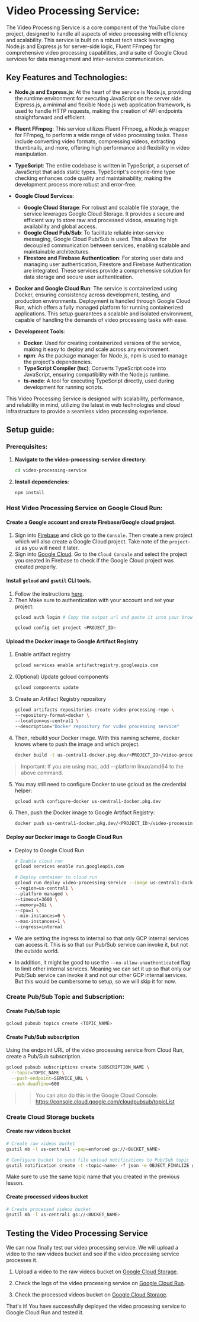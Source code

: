 # Video Processing Service:

The Video Processing Service is a core component of the YouTube clone project, designed to handle all aspects of video processing with efficiency and scalability. This service is built on a robust tech stack leveraging Node.js and Express.js for server-side logic, Fluent FFmpeg for comprehensive video processing capabilities, and a suite of Google Cloud services for data management and inter-service communication.

## Key Features and Technologies:

- **Node.js and Express.js**: At the heart of the service is Node.js, providing the runtime environment for executing JavaScript on the server side. Express.js, a minimal and flexible Node.js web application framework, is used to handle HTTP requests, making the creation of API endpoints straightforward and efficient.

- **Fluent FFmpeg**: This service utilizes Fluent FFmpeg, a Node.js wrapper for FFmpeg, to perform a wide range of video processing tasks. These include converting video formats, compressing videos, extracting thumbnails, and more, offering high performance and flexibility in video manipulation.

- **TypeScript**: The entire codebase is written in TypeScript, a superset of JavaScript that adds static types. TypeScript's compile-time type checking enhances code quality and maintainability, making the development process more robust and error-free.

- **Google Cloud Services**:
  - **Google Cloud Storage**: For robust and scalable file storage, the service leverages Google Cloud Storage. It provides a secure and efficient way to store raw and processed videos, ensuring high availability and global access.
  - **Google Cloud Pub/Sub**: To facilitate reliable inter-service messaging, Google Cloud Pub/Sub is used. This allows for decoupled communication between services, enabling scalable and maintainable architectures.
  - **Firestore and Firebase Authentication**: For storing user data and managing user authentication, Firestore and Firebase Authentication are integrated. These services provide a comprehensive solution for data storage and secure user authentication.

- **Docker and Google Cloud Run**: The service is containerized using Docker, ensuring consistency across development, testing, and production environments. Deployment is handled through Google Cloud Run, which offers a fully managed platform for running containerized applications. This setup guarantees a scalable and isolated environment, capable of handling the demands of video processing tasks with ease.

- **Development Tools**:
  - **Docker**: Used for creating containerized versions of the service, making it easy to deploy and scale across any environment.
  - **npm**: As the package manager for Node.js, npm is used to manage the project's dependencies.
  - **TypeScript Compiler (tsc)**: Converts TypeScript code into JavaScript, ensuring compatibility with the Node.js runtime.
  - **ts-node**: A tool for executing TypeScript directly, used during development for running scripts.

This Video Processing Service is designed with scalability, performance, and reliability in mind, utilizing the latest in web technologies and cloud infrastructure to provide a seamless video processing experience.

## Setup guide:

### Prerequisites:
1. **Navigate to the video-processing-service directory**:
    ```bash
    cd video-processing-service
    ```
2. **Install dependencies**:
    ```bash
    npm install
    ```

### Host Video Processing Service on Google Cloud Run:
#### Create a Google account and create Firebase/Google cloud project.
1. Sign into [Firebase](https://firebase.google.com/) and click go to the `Console`. Then create a new project which will also create a Google Cloud project. Take note of the `project-id` as you will need it later.
2. Sign into [Google Cloud](https://cloud.google.com/). Go to the `Cloud Console` and select the project you created in Firebase to check if the Google Cloud project was created properly.

#### Install `gcloud` and `gsutil` CLI tools.
1. Follow the instructions [here](https://cloud.google.com/sdk/docs/install).
2. Then Make sure to authentication with your account and set your project:
    ```bash
    gcloud auth login # Copy the output url and paste it into your browser

    gcloud config set project <PROJECT_ID>
    ```

#### Upload the Docker image to Google Artifact Registry
1. Enable artifact registry
    ```bash
    gcloud services enable artifactregistry.googleapis.com
    ```
2. (Optional) Update gcloud components
    ```bash
    gcloud components update
    ```
3. Create an Artifact Registry repository
    ```bash
    gcloud artifacts repositories create video-processing-repo \
    --repository-format=docker \
    --location=us-central1 \
    --description="Docker repository for video processing service"
    ```
4. Then, rebuild your Docker image. With this naming scheme, docker knows where to push the image and which project.
    ```bash
    docker build -t us-central1-docker.pkg.dev/<PROJECT_ID>/video-processing-repo/video-processing-service .
    ```
> Important: If you are using mac, add --platform linux/amd64 to the above command.
5. You may still need to configure Docker to use gcloud as the credential helper:
    ```bash
    gcloud auth configure-docker us-central1-docker.pkg.dev
    ```
6. Then, push the Docker image to Google Artifact Registry:
    ```bash
    docker push us-central1-docker.pkg.dev/<PROJECT_ID>/video-processing-repo/video-processing-service
    ```

#### Deploy our Docker image to Google Cloud Run
- Deploy to Google Cloud Run
    ```bash
    # Enable cloud run
    gcloud services enable run.googleapis.com

    # Deploy container to cloud run
    gcloud run deploy video-processing-service --image us-central1-docker.pkg.dev/PROJECT_ID/video-processing-repo/video-processing-service \
    --region=us-central1 \
    --platform managed \
    --timeout=3600 \
    --memory=2Gi \
    --cpu=1 \
    --min-instances=0 \
    --max-instances=1 \
    --ingress=internal
    ```
- We are setting the ingress to internal so that only GCP internal services can access it. This is so that our Pub/Sub service can invoke it, but not the outside world.

- In addition, it might be good to use the `-—no-allow-unauthenticated` flag to limit other internal services. Meaning we can set it up so that only our Pub/Sub service can invoke it and not our other GCP internal services. But this would be cumbersome to setup, so we will skip it for now.

### Create Pub/Sub Topic and Subscription:

#### Create Pub/Sub topic

```bash
gcloud pubsub topics create <TOPIC_NAME>
```

#### Create Pub/Sub subscription

Using the endpoint URL of the video processing service from Cloud Run, create a Pub/Sub subscription.

```bash
gcloud pubsub subscriptions create SUBSCRIPTION_NAME \
  --topic=TOPIC_NAME \
  --push-endpoint=SERVICE_URL \
  --ack-deadline=600
```

>> You can also do this in the Google Cloud Console: https://console.cloud.google.com/cloudpubsub/topicList

### Create Cloud Storage buckets

#### Create raw videos bucket

```bash
# Create raw videos bucket
gsutil mb -l us-central1 --pap=enforced gs://<BUCKET_NAME>

# Configure bucket to send file upload notifications to Pub/Sub topic
gsutil notification create -t <topic-name> -f json -e OBJECT_FINALIZE gs://<BUCKET_NAME>
```

Make sure to use the same topic name that you created in the previous lesson.

#### Create processed videos bucket

```bash
# Create processed videos bucket
gsutil mb -l us-central1 gs://<BUCKET_NAME>
```


## Testing the Video Processing Service

We can now finally test our video processing service. We will upload a video to the raw videos bucket and see if the video processing service processes it.

1. Upload a video to the raw videos bucket on [Google Cloud Storage](https://console.cloud.google.com).

2. Check the logs of the video processing service on [Google Cloud Run](https://console.cloud.google.com/run).

3. Check the processed videos bucket on [Google Cloud Storage](https://console.cloud.google.com).

That's it! You have successfully deployed the video processing service to Google Cloud Run and tested it.